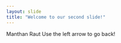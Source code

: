 ```yaml
---
layout: slide
title: "Welcome to our second slide!"
---
```

Manthan Raut
Use the left arrow to go back!
